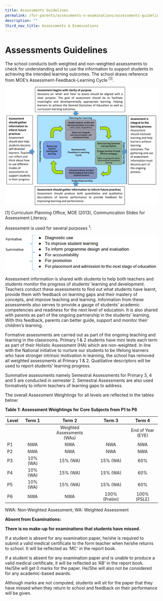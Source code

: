 ```yaml
---
title: Assessments Guidelines
permalink: /for-parents/assessments-n-examinations/assessments-guidelines/
description: ""
third_nav_title: Assessments & Examinations
---
```

# Assessments Guidelines

The school conducts both weighted and non-weighted assessments to check for understanding and to use the information to support students in achieving the intended learning outcomes. The school draws reference from MOE’s Assessment-Feedback-Learning Cycle&nbsp;<sup>[1]</sup>.

![](/images/Assessments%20&amp;%20Examinations/MOEs%20Assessment-Feedback-Learning%20Cycle_1.png)

\[1\] Curriculum Planning Office, MOE (2013), Communication Slides for Assessment Literacy.

Assessment is used for several purposes&nbsp;<sup>1</sup>:

![](/images/Assessments%20&amp;%20Examinations/MOEs%20Assessment-Feedback-Learning%20Cycle_2.png)

Assessment information is shared with students to help both teachers and students monitor the progress of students’ learning and development. Teachers conduct these assessments to find out what students have learnt, provide them with feedback on learning gaps and their mastery of concepts, and improve teaching and learning. Information from these assessments also serves to provide a gauge of students' academic competencies and readiness for the next level of education. It is also shared with parents as part of the ongoing partnership in the students’ learning. With this feedback, parents can better guide, support and monitor their children’s learning.

Formative assessments are carried out as part of the ongoing teaching and learning in the classrooms. Primary 1 &amp; 2 students have mini tests each term as part of their Holistic Assessment (HA) which are non-weighted. In line with the National initiative to nurture our students to be lifelong learners who have stronger intrinsic motivation in learning, the school has removed all weighted assessments at Primary 1 &amp; 2. Qualitative descriptors will be used to report students’ learning progress.

Summative assessments namely Semestral Assessments for Primary 3, 4 and 5 are conducted in semester 2. Semestral Assessments are also used formatively to inform teachers of learning gaps to address.

  

The overall Assessment Weightings for all levels are reflected in the tables below:

**Table 1: Assessment Weightings for Core Subjects from P1 to P6**

| Level |  Term 1  |          Term 2         |  Term 3  |        Term 4        |
|-------|:--------:|:-----------------------:|:--------:|:--------------------:|
|       |          | Weighted Assessments<br>(WAs) |          | End of Year<br>(EYE) |
| P1    |    NWA   |           NWA           |    NWA   |          NWA         |
| P2    |    NWA   |           NWA           |    NWA   |          NWA         |
| P3    | 10% (WA) |         15% (WA)        | 15% (WA) |          60%         |
| P4    | 10% (WA) |         15% (WA)        | 15% (WA) |          60%         |
| P5    | 10% (WA) |         15% (WA)        | 15% (WA) |          60%         |
| P6   |    NWA   |         NWA        | 100% (Prelim) |          100% (PSLE)         |

NWA: Non-Weighted Assessment; WA: Weighted Assessment


**Absent from Examinations:**

**There is no make-up for examinations that students have missed.**

If a student is absent for any examination paper, he/she is required to submit a valid medical certificate to the form teacher when he/she returns to school. It will be reflected as ‘MC' in the report book.

If a student is absent for any examination paper and is unable to produce a valid medical certificate, it will be reflected as ‘AB' in the report book. He/She will get 0 marks for the paper. He/She will also not be considered for any academic-based awards.

Although marks are not computed, students will sit for the paper that they have missed when they return to school and feedback on their performance will be given.
